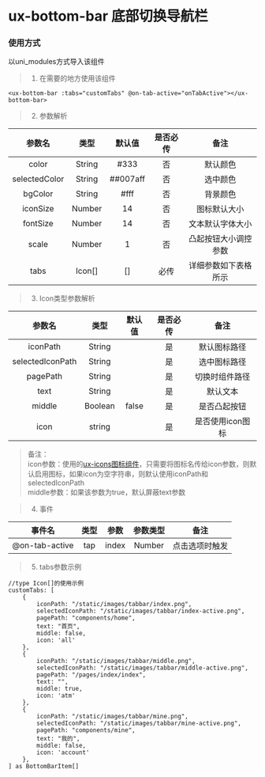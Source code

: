 # ux-bottom-bar 底部切换导航栏

### 使用方式
以uni_modules方式导入该组件  

> 1. 在需要的地方使用该组件  
```vue
<ux-bottom-bar :tabs="customTabs" @on-tab-active="onTabActive"></ux-bottom-bar>
```

> 2. 参数解析  

| 参数名    | 类型    | 默认值    | 是否必传    | 备注 |
| :---:    | :---:   | :---:     | :---:      |:---:      |
| color | String | #333 | 否 | 默认颜色 |
| selectedColor | String | ##007aff | 否 | 选中颜色 |
| bgColor | String | #fff | 否 | 背景颜色 |
| iconSize | Number | 14 | 否 | 图标默认大小 |
| fontSize | Number | 14 | 否 | 文本默认字体大小 |
| scale | Number | 1 | 否 | 凸起按钮大小调控参数 |
| tabs | Icon[] | [] | 必传 | 详细参数如下表格所示 |

> 3. Icon类型参数解析  

| 参数名    | 类型    | 默认值    | 是否必传    | 备注 |
| :---:    | :---:   | :---:     | :---:      |:---:      |
| iconPath | String |  | 是 | 默认图标路径 |
| selectedIconPath | String |  | 是 | 选中图标路径 |
| pagePath | String |  | 是 | 切换时组件路径 |
| text | String |  | 是 | 默认文本 |
| middle | Boolean | false | 是 | 是否凸起按钮 |
| icon | string |  | 是 | 是否使用icon图标 |

> 备注：   
> icon参数：使用的[ux-icons图标组件](https://ext.dcloud.net.cn/plugin?id=15699)，只需要将图标名传给icon参数，则默认启用图标，如果icon为空字符串，则默认使用iconPath和selectedIconPath  
> middle参数：如果该参数为true，默认屏蔽text参数

> 4. 事件

| 事件名    | 类型    | 参数    | 参数类型    | 备注 |
| :---:    | :---:   | :---:     | :---:      |:---:      |
| @on-tab-active | tap | index | Number | 点击选项时触发 |

> 5. tabs参数示例

```
//type Icon[]的使用示例
customTabs: [
	{
		iconPath: "/static/images/tabbar/index.png",
		selectedIconPath: "/static/images/tabbar/index-active.png",
		pagePath: "components/home",
		text: "首页",
		middle: false,
		icon: 'all'
	},
	{
		iconPath: "/static/images/tabbar/middle.png",
		selectedIconPath: "/static/images/tabbar/middle-active.png",
		pagePath: "/pages/index/index",
		text: "",
		middle: true,
		icon: 'atm'
	},
	{
		iconPath: "/static/images/tabbar/mine.png",
		selectedIconPath: "/static/images/tabbar/mine-active.png",
		pagePath: "components/mine",
		text: "我的",
		middle: false,
		icon: 'account'
	},
] as BottomBarItem[]
```
